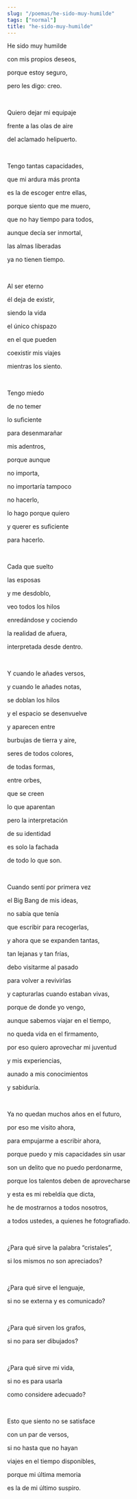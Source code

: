 ```yaml
---
slug: "/poemas/he-sido-muy-humilde"
tags: ["normal"]
title: "he-sido-muy-humilde"
---
```

He sido muy humilde

con mis propios deseos,

porque estoy seguro,

pero les digo: creo.

&nbsp;

Quiero dejar mi equipaje

frente a las olas de aire

del aclamado helipuerto.

&nbsp;

Tengo tantas capacidades,

que mi ardura más pronta

es la de escoger entre ellas,

porque siento que me muero,

que no hay tiempo para todos,

aunque decía ser inmortal,

las almas liberadas

ya no tienen tiempo.

&nbsp;

Al ser eterno

él deja de existir,

siendo la vida

el único chispazo

en el que pueden

coexistir mis viajes

mientras los siento.

&nbsp;

Tengo miedo

de no temer

lo suficiente

para desenmarañar

mis adentros,

porque aunque

no importa,

no importaría tampoco

no hacerlo,

lo hago porque quiero

y querer es suficiente

para hacerlo.

&nbsp;

Cada que suelto

las esposas

y me desdoblo,

veo todos los hilos

enredándose y cociendo

la realidad de afuera,

interpretada desde dentro.

&nbsp;

Y cuando le añades versos,

y cuando le añades notas,

se doblan los hilos

y el espacio se desenvuelve

y aparecen entre

burbujas de tierra y aire,

seres de todos colores,

de todas formas,

entre orbes,

que se creen

lo que aparentan

pero la interpretación

de su identidad

es solo la fachada

de todo lo que son.

&nbsp;

Cuando sentí por primera vez

el Big Bang de mis ideas,

no sabía que tenía

que escribir para recogerlas,

y ahora que se expanden tantas,

tan lejanas y tan frías,

debo visitarme al pasado

para volver a revivirlas

y capturarlas cuando estaban vivas,

porque de donde yo vengo,

aunque sabemos viajar en el tiempo,

no queda vida en el firmamento,

por eso quiero aprovechar mi juventud

y mis experiencias,

aunado a mis conocimientos

y sabiduría.

&nbsp;

Ya no quedan muchos años en el futuro,

por eso me visito ahora,

para empujarme a escribir ahora,

porque puedo y mis capacidades sin usar

son un delito que no puedo perdonarme,

porque los talentos deben de aprovecharse

y esta es mi rebeldía que dicta,

he de mostrarnos a todos nosotros,

a todos ustedes, a quienes he fotografiado.

&nbsp;

¿Para qué sirve la palabra “cristales”,

si los mismos no son apreciados?

&nbsp;

¿Para qué sirve el lenguaje,

si no se externa y es comunicado?

&nbsp;

¿Para qué sirven los grafos,

si no para ser dibujados?

&nbsp;

¿Para qué sirve mi vida,

si no es para usarla

como considere adecuado?

&nbsp;

Esto que siento no se satisface

con un par de versos,

si no hasta que no hayan

viajes en el tiempo disponibles,

porque mi última memoria

es la de mi último suspiro.